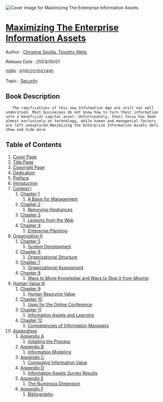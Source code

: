 ![Cover image for Maximizing The Enterprise Information Assets](https://imgdetail.ebookreading.net/cover/cover/20200215/EB9780203502495.jpg)

[Maximizing The Enterprise Information Assets](https://ebookreading.net/view/book/Maximizing+The+Enterprise+Information+Assets-EB9780203502495_1.html "Maximizing The Enterprise Information Assets")
====================================================================================================================

Author : [Christine Sevilla](https://ebookreading.net/search/author/Christine+Sevilla),[ Timothy Wells](https://ebookreading.net/search/author/+Timothy+Wells)

Release Date : 2003/05/01

ISBN : 9780203502495

Topic : [Security](https://ebookreading.net/search/category/security)

Book Description
-----------------

       The ramifications of this new Information Age are still not well understood. Most businesses do not know how to turn their information into a beneficial capital asset. Unfortunately, their focus has been almost exclusively on technology, while human and managerial factors are left unexplored.Maximizing the Enterprise Information Assets defi            Show and hide more                
Table of Contents
-----------------

1. [Cover Page](https://ebookreading.net/view/book/Maximizing+The+Enterprise+Information+Assets-EB9780203502495_1.html)
1. [Title Page](https://ebookreading.net/view/book/Maximizing+The+Enterprise+Information+Assets-EB9780203502495_2.html)
1. [Copyright Page](https://ebookreading.net/view/book/Maximizing+The+Enterprise+Information+Assets-EB9780203502495_3.html)
1. [Dedication](https://ebookreading.net/view/book/Maximizing+The+Enterprise+Information+Assets-EB9780203502495_5.html#prt2)
1. [Preface](https://ebookreading.net/view/book/Maximizing+The+Enterprise+Information+Assets-EB9780203502495_6.html#prt3)
1. [Introduction](https://ebookreading.net/view/book/Maximizing+The+Enterprise+Information+Assets-EB9780203502495_7.html#prt4)
1. [Context I](https://ebookreading.net/view/book/Maximizing+The+Enterprise+Information+Assets-EB9780203502495_8.html#prt5)
    1. [Chapter 1](https://ebookreading.net/view/book/Maximizing+The+Enterprise+Information+Assets-EB9780203502495_9.html#prt6)
        1. [A Basis for Management](https://ebookreading.net/view/book/Maximizing+The+Enterprise+Information+Assets-EB9780203502495_9.html#prt7)
    1. [Chapter 2](https://ebookreading.net/view/book/Maximizing+The+Enterprise+Information+Assets-EB9780203502495_10.html#prt8)
        1. [Removing Hindrances](https://ebookreading.net/view/book/Maximizing+The+Enterprise+Information+Assets-EB9780203502495_10.html#prt9)
    1. [Chapter 3](https://ebookreading.net/view/book/Maximizing+The+Enterprise+Information+Assets-EB9780203502495_11.html#prt10)
        1. [Lessons from the Web](https://ebookreading.net/view/book/Maximizing+The+Enterprise+Information+Assets-EB9780203502495_11.html#prt11)
    1. [Chapter 4](https://ebookreading.net/view/book/Maximizing+The+Enterprise+Information+Assets-EB9780203502495_12.html#prt12)
        1. [Enterprise Planning](https://ebookreading.net/view/book/Maximizing+The+Enterprise+Information+Assets-EB9780203502495_12.html#prt13)
1. [Organization II](https://ebookreading.net/view/book/Maximizing+The+Enterprise+Information+Assets-EB9780203502495_13.html#prt14)
    1. [Chapter 5](https://ebookreading.net/view/book/Maximizing+The+Enterprise+Information+Assets-EB9780203502495_14.html#prt15)
        1. [System Development](https://ebookreading.net/view/book/Maximizing+The+Enterprise+Information+Assets-EB9780203502495_14.html#prt16)
    1. [Chapter 6](https://ebookreading.net/view/book/Maximizing+The+Enterprise+Information+Assets-EB9780203502495_15.html#prt17)
        1. [Organizational Structure](https://ebookreading.net/view/book/Maximizing+The+Enterprise+Information+Assets-EB9780203502495_15.html#prt18)
    1. [Chapter 7](https://ebookreading.net/view/book/Maximizing+The+Enterprise+Information+Assets-EB9780203502495_16.html#prt19)
        1. [Organizational Assessment](https://ebookreading.net/view/book/Maximizing+The+Enterprise+Information+Assets-EB9780203502495_16.html#prt20)
    1. [Chapter 8](https://ebookreading.net/view/book/Maximizing+The+Enterprise+Information+Assets-EB9780203502495_17.html#prt21)
        1. [Ways to Move Knowledge and Ways to Stop It from Moving](https://ebookreading.net/view/book/Maximizing+The+Enterprise+Information+Assets-EB9780203502495_17.html#prt22)
1. [Human Value III](https://ebookreading.net/view/book/Maximizing+The+Enterprise+Information+Assets-EB9780203502495_18.html#prt23)
    1. [Chapter 9](https://ebookreading.net/view/book/Maximizing+The+Enterprise+Information+Assets-EB9780203502495_19.html#prt24)
        1. [Human Resource Value](https://ebookreading.net/view/book/Maximizing+The+Enterprise+Information+Assets-EB9780203502495_19.html#prt25)
    1. [Chapter 10](https://ebookreading.net/view/book/Maximizing+The+Enterprise+Information+Assets-EB9780203502495_20.html#prt26)
        1. [Uses for the Online Conference](https://ebookreading.net/view/book/Maximizing+The+Enterprise+Information+Assets-EB9780203502495_20.html#prt27)
    1. [Chapter 11](https://ebookreading.net/view/book/Maximizing+The+Enterprise+Information+Assets-EB9780203502495_21.html#prt28)
        1. [Information Assets and Learning](https://ebookreading.net/view/book/Maximizing+The+Enterprise+Information+Assets-EB9780203502495_21.html#prt29)
    1. [Chapter 12](https://ebookreading.net/view/book/Maximizing+The+Enterprise+Information+Assets-EB9780203502495_22.html#prt30)
        1. [Competencies of Information Managers](https://ebookreading.net/view/book/Maximizing+The+Enterprise+Information+Assets-EB9780203502495_22.html#prt31)
1. [Appendixes](https://ebookreading.net/view/book/Maximizing+The+Enterprise+Information+Assets-EB9780203502495_23.html#prt32)
    1. [Appendix A](https://ebookreading.net/view/book/Maximizing+The+Enterprise+Information+Assets-EB9780203502495_24.html#prt33)
        1. [Initiating the Process](https://ebookreading.net/view/book/Maximizing+The+Enterprise+Information+Assets-EB9780203502495_24.html#prt34)
    1. [Appendix B](https://ebookreading.net/view/book/Maximizing+The+Enterprise+Information+Assets-EB9780203502495_25.html#prt35)
        1. [Information Modeling](https://ebookreading.net/view/book/Maximizing+The+Enterprise+Information+Assets-EB9780203502495_25.html#prt36)
    1. [Appendix C](https://ebookreading.net/view/book/Maximizing+The+Enterprise+Information+Assets-EB9780203502495_26.html#prt37)
        1. [Computing Information Value](https://ebookreading.net/view/book/Maximizing+The+Enterprise+Information+Assets-EB9780203502495_26.html#prt38)
    1. [Appendix D](https://ebookreading.net/view/book/Maximizing+The+Enterprise+Information+Assets-EB9780203502495_27.html#prt39)
        1. [Information Assets Survey Results](https://ebookreading.net/view/book/Maximizing+The+Enterprise+Information+Assets-EB9780203502495_27.html#prt40)
    1. [Appendix E](https://ebookreading.net/view/book/Maximizing+The+Enterprise+Information+Assets-EB9780203502495_28.html#prt41)
        1. [The Numinous Dimension](https://ebookreading.net/view/book/Maximizing+The+Enterprise+Information+Assets-EB9780203502495_28.html#prt42)
    1. [Appendix F](https://ebookreading.net/view/book/Maximizing+The+Enterprise+Information+Assets-EB9780203502495_29.html#prt43)
        1. [Bibliography](https://ebookreading.net/view/book/Maximizing+The+Enterprise+Information+Assets-EB9780203502495_29.html#prt44)
